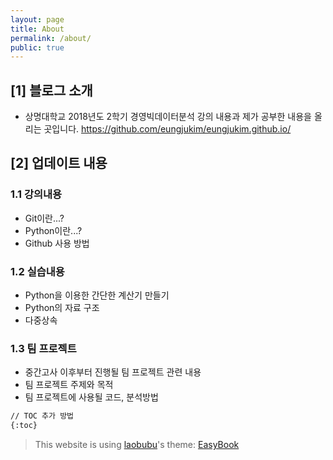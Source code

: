 ```yaml
---
layout: page
title: About
permalink: /about/
public: true
---
```


## [1] 블로그 소개 

* 상명대학교 2018년도 2학기 경영빅데이터분석 강의 내용과 제가 공부한 내용을 올리는 곳입니다.
<https://github.com/eungjukim/eungjukim.github.io/>

## [2] 업데이트 내용

### 1.1 강의내용
* Git이란...?
* Python이란...?
* Github 사용 방법

### 1.2 실습내용
* Python을 이용한 간단한 계산기 만들기
* Python의 자료 구조
* 다중상속

### 1.3 팀 프로젝트
* 중간고사 이후부터 진행될 팀 프로젝트 관련 내용
* 팀 프로젝트 주제와 목적
* 팀 프로젝트에 사용될 코드, 분석방법

```Markdown
// TOC 추가 방법
{:toc}
```

> This website is using [laobubu](http://laobubu.net)'s theme: [EasyBook](https://github.com/laobubu/jekyll-theme-EasyBook)


